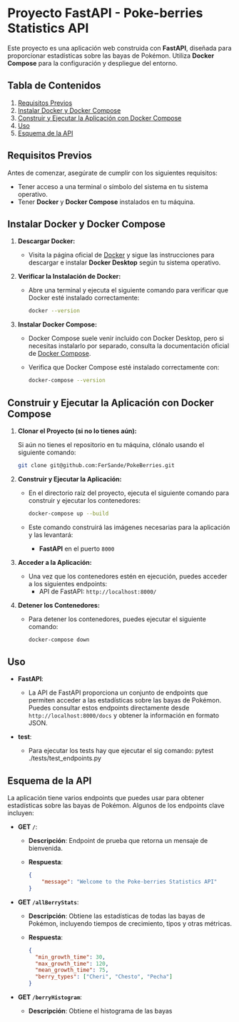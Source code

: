 
# Proyecto FastAPI - Poke-berries Statistics API

Este proyecto es una aplicación web construida con **FastAPI**, diseñada para proporcionar estadísticas sobre las bayas de Pokémon. Utiliza **Docker Compose** para la configuración y despliegue del entorno.

## Tabla de Contenidos

1. [Requisitos Previos](#requisitos-previos)
2. [Instalar Docker y Docker Compose](#instalar-docker-y-docker-compose)
3. [Construir y Ejecutar la Aplicación con Docker Compose](#construir-y-ejecutar-la-aplicación-con-docker-compose)
4. [Uso](#uso)
5. [Esquema de la API](#esquema-de-la-api)

## Requisitos Previos

Antes de comenzar, asegúrate de cumplir con los siguientes requisitos:

- Tener acceso a una terminal o símbolo del sistema en tu sistema operativo.
- Tener **Docker** y **Docker Compose** instalados en tu máquina.

## Instalar Docker y Docker Compose

1. **Descargar Docker:**
   - Visita la página oficial de [Docker](https://www.docker.com/get-started) y sigue las instrucciones para descargar e instalar **Docker Desktop** según tu sistema operativo.

2. **Verificar la Instalación de Docker:**
   - Abre una terminal y ejecuta el siguiente comando para verificar que Docker esté instalado correctamente:

     ```bash
     docker --version
     ```

3. **Instalar Docker Compose:**
   - Docker Compose suele venir incluido con Docker Desktop, pero si necesitas instalarlo por separado, consulta la documentación oficial de [Docker Compose](https://docs.docker.com/compose/install/).

   - Verifica que Docker Compose esté instalado correctamente con:

     ```bash
     docker-compose --version
     ```

## Construir y Ejecutar la Aplicación con Docker Compose

1. **Clonar el Proyecto (si no lo tienes aún):**

   Si aún no tienes el repositorio en tu máquina, clónalo usando el siguiente comando:

   ```bash
   git clone git@github.com:FerSande/PokeBerries.git
   ```

2. **Construir y Ejecutar la Aplicación:**
   - En el directorio raíz del proyecto, ejecuta el siguiente comando para construir y ejecutar los contenedores:

     ```bash
     docker-compose up --build
     ```

   - Este comando construirá las imágenes necesarias para la aplicación y las levantará:
     - **FastAPI** en el puerto `8000`

3. **Acceder a la Aplicación:**
   - Una vez que los contenedores estén en ejecución, puedes acceder a los siguientes endpoints:
     - API de FastAPI: `http://localhost:8000/`

4. **Detener los Contenedores:**
   - Para detener los contenedores, puedes ejecutar el siguiente comando:

     ```bash
     docker-compose down
     ```

## Uso

- **FastAPI**:
  - La API de FastAPI proporciona un conjunto de endpoints que permiten acceder a las estadísticas sobre las bayas de Pokémon. Puedes consultar estos endpoints directamente desde `http://localhost:8000/docs` y obtener la información en formato JSON.

- **test**:
  - Para ejecutar los tests hay que ejecutar el sig comando: pytest ./tests/test_endpoints.py

## Esquema de la API

La aplicación tiene varios endpoints que puedes usar para obtener estadísticas sobre las bayas de Pokémon. Algunos de los endpoints clave incluyen:

- **GET `/`**:  
  - **Descripción**: Endpoint de prueba que retorna un mensaje de bienvenida.
  - **Respuesta**:

    ```json
    {
        "message": "Welcome to the Poke-berries Statistics API"
    }
    ```

- **GET `/allBerryStats`**:
  - **Descripción**: Obtiene las estadísticas de todas las bayas de Pokémon, incluyendo tiempos de crecimiento, tipos y otras métricas.
  - **Respuesta**:

    ```json
    {
      "min_growth_time": 30,
      "max_growth_time": 120,
      "mean_growth_time": 75,
      "berry_types": ["Cheri", "Chesto", "Pecha"]
    }
    ```

- **GET `/berryHistogram`**:
  - **Descripción**: Obtiene el histograma de las bayas

